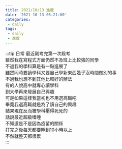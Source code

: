 ```yaml
---
title: 2021/10/13 進度
date: '2021-10-13 05:21:00'
categories:
 - daily
tags:
 - daily
 - 進度
---
```


:::tip 日常
最近剛考完第一次段考\
雖然我在寫程式方面仍然不及班上比較強的同學\
不過我的學科算是有一點進展了\
雖然同時要讀學科又要自己學新東西幾乎沒時間做別的事\
不過我也想不到其他比較好的辦法\
有的人說高中就專心讀學科\
到大學再來發展自己興趣\
可是如果這樣我當初也不用選高職吧\
畢竟我選高職就是為了讀自己的興趣\
結果現在反而被學科壓得死死的\
話說最近超級嗜睡\
不知道是不是因為疫苗的關係\
打完之後每天都要睡到10小時以上\
不然就整天都很累\
:::